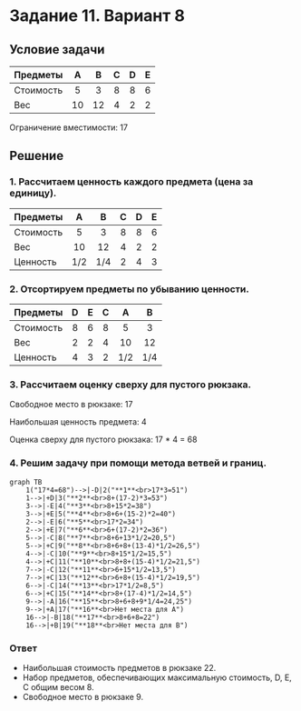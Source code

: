 # Задание 11. Вариант 8 #
## Условие задачи ##
| Предметы  |  A  | B  | C | D | E |
|:----------|:---:|:--:|:-:|:-:|:-:|
| Стоимость |  5  | 3  | 8 | 8 | 6 |
| Вес       | 10  | 12 | 4 | 2 | 2 |

Ограничение вместимости: 17

## Решение ##
### 1. Рассчитаем ценность каждого предмета (цена за единицу). ###
| Предметы  |  A  | B  | C | D | E |
|:----------|:---:|:--:|:-:|:-:|:-:|
| Стоимость |  5  | 3  | 8 | 8 | 6 |
| Вес       | 10  | 12 | 4 | 2 | 2 |
| Ценность  | 1/2 | 1/4| 2 | 4 | 3 |
### 2. Отсортируем предметы по убыванию ценности. ###
| Предметы  |  D  | E  | C | A | B |
|:----------|:---:|:--:|:-:|:-:|:-:|
| Стоимость |  8  | 6  | 8 | 5 | 3 |
| Вес       |  2  | 2  | 4 | 10| 12|
| Ценность  |  4  | 3  | 2 |1/2|1/4|
### 3. Рассчитаем оценку сверху для пустого рюкзака. ###
Свободное место в рюкзаке: 17

Наибольшая ценность предмета: 4

Оценка сверху для пустого рюкзака: 17 * 4 = 68
### 4. Решим задачу при помощи метода ветвей и границ. ###
```mermaid
graph TB
    1("17*4=68")-->|-D|2("**1**<br>17*3=51")
    1-->|+D|3("**2**<br>8+(17-2)*3=53")
    3-->|-E|4("**3**<br>8+15*2=38")
    3-->|+E|5("**4**<br>8+6+(15-2)*2=40")
    2-->|-E|6("**5**<br>17*2=34")
    2-->|+E|7("**6**<br>6+(17-2)*2=36")
    5-->|-C|8("**7**<br>8+6+13*1/2=20,5")
    5-->|+C|9("**8**<br>8+6+8+(13-4)*1/2=26,5")
    4-->|-C|10("**9**<br>8+15*1/2=15,5")
    4-->|+C|11("**10**<br>8+8+(15-4)*1/2=21,5")
    7-->|-C|12("**11**<br>6+15*1/2=13,5")
    7-->|+C|13("**12**<br>6+8+(15-4)*1/2=19,5")
    6-->|-C|14("**13**<br>17*1/2=8,5")
    6-->|+C|15("**14**<br>8+(17-4)*1/2=14,5")
    9-->|-A|16("**15**<br>8+6+8+9*1/4=24,25")
    9-->|+A|17("**16**<br>Нет места для А")
    16-->|-B|18("**17**<br>8+6+8=22")
    16-->|+B|19("**18**<br>Нет места для B")
```
### Ответ ###
- Наибольшая стоимость предметов в рюкзаке 22.
- Набор предметов, обеспечивающих максимальную стоимость, D, E, C общим весом 8.
- Свободное место в рюкзаке 9.